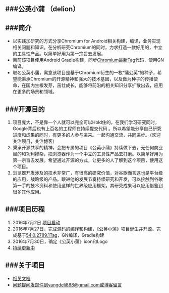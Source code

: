 ###公英小蒲 （delion）
---

###简介
---
* 以实践加研究的方式分享Chromium for Android相关构建，编译，业务实现相关问题和知识。在分析研究Chromium的同时，力求打造一款好用的，中立的工具性产品。以简单好用为第一宗旨去发展。
* 目前该项目使用Android Gradle构建，同步[Chromium最新Tag](https://chromium.googlesource.com/chromium/src/+/54.0.2789.1)代码，使用GN编译。
* 取名公英小蒲，寓意该项目是基于Chromium衍生的一枚“蒲公英“的种子，希望能秉承Chromium的开源精神和强大的技术基因，以及做为种子的传播使命，在国内生根发芽，茁壮成长，能够将前沿的相关知识分享扩散出去，应用在更多的场景和领域。


###开源目的
---
1.	项目庞大，不是靠一个人就可以完全可以Hold住的，在我们学习研究同时，Google背后也有上百名的工程师在持续提交代码 。所以希望能分享自己研究进度和成果的同时，有更多的人参与进来。一起沟通交流，共同进步。（欢迎关注项目，关注博客）
2.	秉承开源共享的精神，会把专属的项目《公英小蒲》持续做下去，无任何商业目的和功利掺杂，把浏览器作为一个中立的工具性产品去打磨。以简单好用为第一宗旨去发展。希望通过开源的方式，让更多的人了解到这个项目，使用这个项目。
3.	浏览器开发涉及的技术非常广，有很高的研究价值，对谷歌而言这也是平台级的应用，战略级的产品。跟进他的发展节奏持续研究和开发，可以接触到谷歌第一手的技术资料和使用这样的世界级应用框架。其研究成果可以应用借鉴到很多其他应用。


###项目历程
---
1.	2016年7月2日 [项目启动](http://blog.csdn.net/yangdeli888/article/details/51811169)
2.	2016年7月27日，完成源码的编译和构建，《公英小蒲》项目诞生并[开源](https://github.com/derry/delion)。完成基于[54.0.2789.1Tag](https://chromium.googlesource.com/chromium/src/+/54.0.2789.1)，GN编译，Gradle构建
3.	2016年7月30日，确定《公英小蒲》icon和Logo
4.	[持续更新中](http://wwww.derryy.com)

###关于项目
---
* [相关文档](http://blog.csdn.net/yangdeli888)
* 问题提问发邮件到yangdeli888@gmail.com或[博客留言](http://wwww.derryy.com)
